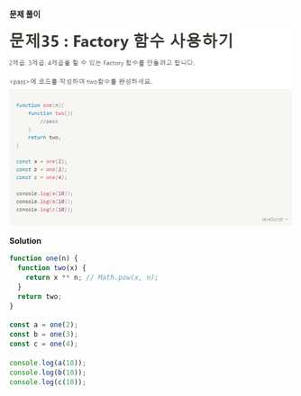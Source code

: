 **문제 풀이**

![이미지](../assets/images/result_35.PNG)

**Solution**

```javascript
function one(n) {
  function two(x) {
    return x ** n; // Math.pow(x, n);
  }
  return two;
}

const a = one(2);
const b = one(3);
const c = one(4);

console.log(a(10));
console.log(b(10));
console.log(c(10));
```
